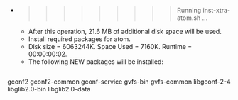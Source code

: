 * >>>>>>>>> Running inst-xtra-atom.sh ...
  * After this operation, 21.6 MB of additional disk space will be used.
  * Install required packages for atom.
  * Disk size = 6063244K. Space Used = 7160K. Runtime = 00:00:00:02.
  * The following NEW packages will be installed:
  ```bash
gconf2 gconf2-common gconf-service gvfs-bin gvfs-common
libgconf-2-4 libglib2.0-bin libglib2.0-data
  ```

